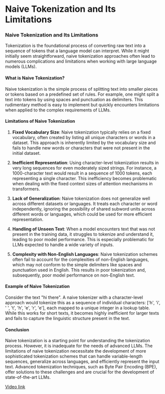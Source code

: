 # Naive Tokenization and Its Limitations

### Naive Tokenization and Its Limitations

Tokenization is the foundational process of converting raw text into a sequence of tokens that a language model can interpret. While it might initially seem straightforward, naive tokenization approaches often lead to numerous complications and limitations when working with large language models (LLMs).

#### What is Naive Tokenization?

Naive tokenization is the simple process of splitting text into smaller pieces or tokens based on a predefined set of rules. For example, one might split a text into tokens by using spaces and punctuation as delimiters. This rudimentary method is easy to implement but quickly encounters limitations when applied to the complex requirements of LLMs.

#### Limitations of Naive Tokenization

1. **Fixed Vocabulary Size**: Naive tokenization typically relies on a fixed vocabulary, often created by listing all unique characters or words in a dataset. This approach is inherently limited by the vocabulary size and fails to handle new words or characters that were not present in the initial dataset.

2. **Inefficient Representation**: Using character-level tokenization results in very long sequences for even moderately sized strings. For instance, a 1000-character text would result in a sequence of 1000 tokens, each representing a single character. This inefficiency becomes problematic when dealing with the fixed context sizes of attention mechanisms in transformers.

3. **Lack of Generalization**: Naive tokenization does not generalize well across different datasets or languages. It treats each character or word independently, ignoring the possibility of shared subword units across different words or languages, which could be used for more efficient representation.

4. **Handling of Unseen Text**: When a model encounters text that was not present in the training data, it struggles to tokenize and understand it, leading to poor model performance. This is especially problematic for LLMs expected to handle a wide variety of inputs.

5. **Complexity with Non-English Languages**: Naive tokenization schemes often fail to account for the complexities of non-English languages, which may not conform to the simple delimiters like spaces and punctuation used in English. This results in poor tokenization and, subsequently, poor model performance on non-English text.

#### Example of Naive Tokenization

Consider the text "hi there". A naive tokenizer with a character-level approach would tokenize this as a sequence of individual characters: ['h', 'i', ' ', 't', 'h', 'e', 'r', 'e'], each mapped to a unique integer in a lookup table. While this works for short texts, it becomes highly inefficient for larger texts and fails to capture the linguistic structure present in the text.

#### Conclusion

Naive tokenization is a starting point for understanding the tokenization process. However, it is inadequate for the needs of advanced LLMs. The limitations of naive tokenization necessitate the development of more sophisticated tokenization schemes that can handle variable-length sequences, generalize across languages, and efficiently represent the input text. Advanced tokenization techniques, such as Byte Pair Encoding (BPE), offer solutions to these challenges and are crucial for the development of state-of-the-art LLMs.

[Video link](https://www.youtube.com/watch?v=zduSFxRajkE?t=27)